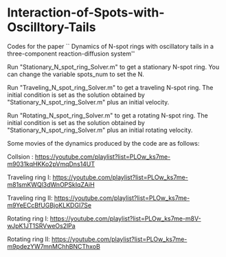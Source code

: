 # Interaction-of-Spots-with-Oscilltory-Tails

Codes for the paper `` Dynamics of N-spot rings with oscillatory tails in a three-component reaction-diffusion system'' 


Run "Stationary_N_spot_ring_Solver.m" to get a stationary N-spot ring. You can change the variable spots_num to set the N.

Run "Traveling_N_spot_ring_Solver.m" to get a traveling N-spot ring. The initial condition is set as the solution obtained by "Stationary_N_spot_ring_Solver.m" plus an initial velocity.

Run "Rotating_N_spot_ring_Solver.m" to get a rotating N-spot ring. The initial condition is set as the solution obtained by "Stationary_N_spot_ring_Solver.m" plus an initial rotating velocity.


Some movies of the dynamics produced by the code are as follows:

Collsion : https://youtube.com/playlist?list=PLOw_ks7me-m9031kqHKKo2pVmqDns14UT

Traveling ring I: https://youtube.com/playlist?list=PLOw_ks7me-m81smKWQl3dWnOPSkIqZAiH

Traveling ring II: https://youtube.com/playlist?list=PLOw_ks7me-m9YeECcBfUGBjoKLKDGI7Se

Rotating ring I: https://youtube.com/playlist?list=PLOw_ks7me-m8V-wJpK1JT1SRVweOs2lPa

Rotating ring II: https://youtube.com/playlist?list=PLOw_ks7me-m9pdezYW7mnMChhBNCThxoB
